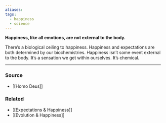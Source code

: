 ```yaml
---
aliases: 
tags:
  - happiness
  - science
---
```

**Happiness, like all emotions, are not external to the body.**

There’s a biological ceiling to happiness. Happiness and expectations are both determined by our biochemistries. Happiness isn’t some event external to the body. It’s a sensation we get within ourselves. It’s chemical.

---

### Source
- [[Homo Deus]]

### Related
- [[Expectations & Happiness]]
- [[Evolution & Happiness]]